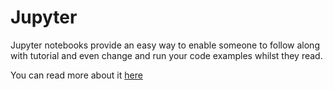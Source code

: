 # Jupyter

Jupyter notebooks provide an easy way to enable someone to follow along with tutorial and even change and run your code examples whilst they read.

You can read more about it [here](https://docs.jupyter.org/en/latest/)
